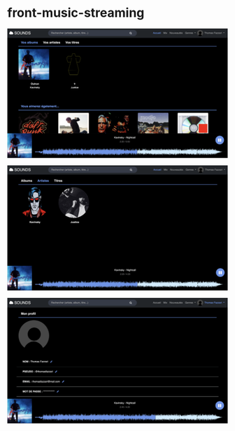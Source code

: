 # front-music-streaming


![image](https://github.com/thomasfazzari1/front-music-streaming/blob/main/IMAGES/readme-screenshots/indexContent.png)

![image](https://github.com/thomasfazzari1/front-music-streaming/blob/main/IMAGES/readme-screenshots/artists.png)

![image](https://github.com/thomasfazzari1/front-music-streaming/blob/main/IMAGES/readme-screenshots/profile.png)
